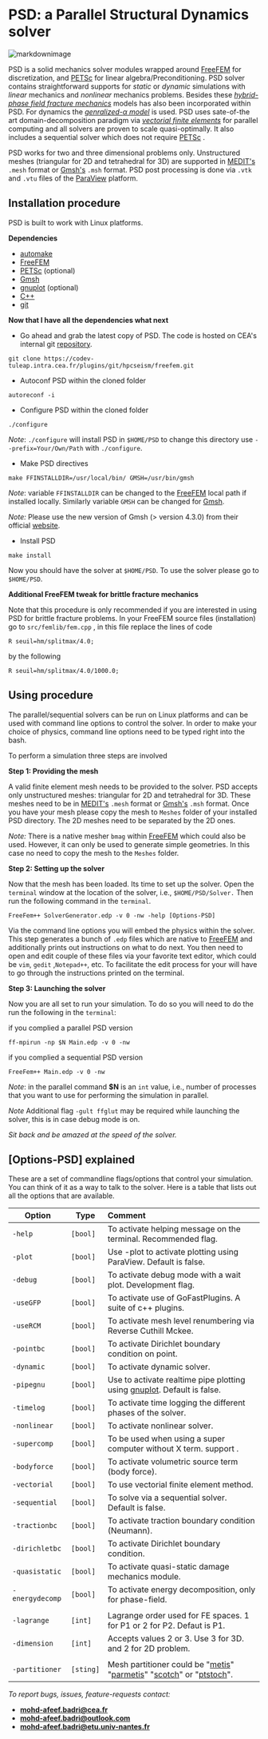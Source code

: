 #  PSD: a Parallel Structural Dynamics solver #

![markdownimage](./markdownimage.png)

PSD is a solid mechanics solver modules wrapped around [FreeFEM](https://freefem.org/) for discretization, and [PETSc](https://www.mcs.anl.gov/petsc/) for linear algebra/Preconditioning. PSD solver contains straightforward supports for *static* or *dynamic* simulations with *linear* mechanics and *nonlinear* mechanics problems. Besides these [*hybrid-phase field fracture mechanics*](https://link.springer.com/article/10.1007/s00466-014-1109-y) models has also been incorporated within PSD. For dynamics the [*genralized-$\alpha$ model*](https://hal.archives-ouvertes.fr/hal-00345290/document) is used. PSD uses sate-of-the art domain-decomposition paradigm via [*vectorial finite elements*](https://www.sciencedirect.com/science/article/pii/S0022407317309597) for parallel computing and all solvers are  proven to scale quasi-optimally. It also includes a sequential solver which does not require [PETSc](https://www.mcs.anl.gov/petsc/) . 

PSD works for two and three dimensional problems only. Unstructured meshes (triangular for 2D and tetrahedral for 3D) are supported in [MEDIT's](https://www.ljll.math.upmc.fr/frey/software.html)  `.mesh` format or [Gmsh's](http://gmsh.info/) `.msh` format. PSD post processing is done via `.vtk` and `.vtu` files of the [ParaView](https://www.paraview.org/) platform. 

## Installation procedure ##

PSD is built to work with Linux platforms.

**Dependencies**

- [automake](https://www.gnu.org/software/automake/)
- [FreeFEM](https://freefem.org/)
- [PETSc](https://www.mcs.anl.gov/petsc/)      (optional)
- [Gmsh](http://gmsh.info/)
- [gnuplot](http://www.gnuplot.info/)	(optional)
- [C++](http://www.cplusplus.com/)
- [git](https://git-scm.com/)

**Now that I have all the dependencies what next**

- Go ahead and grab the latest copy of PSD. The code is hosted on CEA's internal git [repository](https://codev-tuleap.intra.cea.fr/plugins/git/hpcseism/freefem?a=shortlog&hb=devel-dynamic).
```
git clone https://codev-tuleap.intra.cea.fr/plugins/git/hpcseism/freefem.git
```
- Autoconf PSD within the  cloned folder
```
autoreconf -i
```
- Configure  PSD within the  cloned folder
```
./configure 
```
*Note*:   `./configure` will install PSD in `$HOME/PSD` to change this directory use `--prefix=Your/Own/Path` with `./configure`. 

- Make PSD directives

```
make FFINSTALLDIR=/usr/local/bin/ GMSH=/usr/bin/gmsh
```
*Note*: variable `FFINSTALLDIR` can be changed to the [FreeFEM](https://freefem.org/) local path if installed locally. Similarly variable `GMSH` can be changed for [Gmsh](http://gmsh.info/).

*Note:* Please use the new version of Gmsh (> version 4.3.0) from their official [website](http://gmsh.info/). 

- Install PSD
```
make install
```
Now you should have the solver at `$HOME/PSD`. To use the solver please go to `$HOME/PSD`.

**Additional FreeFEM tweak for brittle fracture mechanics**

Note that this procedure is only recommended if you are interested in using PSD for brittle fracture problems. In your FreeFEM source files (installation)  go to `src/femlib/fem.cpp` ,  in this file replace the lines of code

```
R seuil=hm/splitmax/4.0;
```

by the following 

```
R seuil=hm/splitmax/4.0/1000.0;
```

## Using procedure  ##

The parallel/sequential solvers can be run on Linux platforms and can be used with command line options  to control the solver. In order to make your choice of physics, command line options need to be typed right into the bash. 

To perform a simulation three steps are involved

**Step 1: Providing the mesh**  

A valid finite element mesh needs to be provided to the solver. PSD accepts only  unstructured meshes: triangular for 2D and tetrahedral for 3D. These meshes need to be in  [MEDIT's](https://www.ljll.math.upmc.fr/frey/software.html)  `.mesh` format or [Gmsh's](http://gmsh.info/) `.msh` format. Once you have your mesh please copy the mesh to `Meshes` folder of your installed PSD directory. The 2D meshes need to be separated by the 2D ones.

*Note:*  There is a native mesher `bmag` within [FreeFEM](https://freefem.org/) which could also be used. However, it can only be used to generate simple geometries. In this case no need to copy the mesh to the `Meshes` folder. 

**Step 2: Setting up the solver**  

Now that the mesh has been loaded. Its time to set up the solver. Open the `terminal` window at the location of the solver, i.e., `$HOME/PSD/Solver.` Then run the following command in the `terminal`.

```
FreeFem++ SolverGenerator.edp -v 0 -nw -help [Options-PSD]
```

Via the command line options you will embed the physics within the solver. This step generates a bunch of `.edp` files which are native to [FreeFEM](https://freefem.org/)  and additionally prints out instructions on what to do next. You then need to open and edit couple of these files via your favorite text editor, which could be `vim`, `gedit` ,`Notepad++`, etc.  To facilitate the edit process for your will have to go through the instructions printed on the terminal. 

**Step 3: Launching the solver**  

Now you are all set to run your simulation. To do so you will need to do the run the following in the `terminal`:

if you complied a parallel PSD version

```
ff-mpirun -np $N Main.edp -v 0 -nw
```
if you complied a sequential PSD version
```
FreeFem++ Main.edp -v 0 -nw
```

*Note*: in the parallel command **$N** is an `int` value, i.e., number of processes that you want to use for performing the simulation in parallel.

*Note* Additional flag `-gult ffglut` may be required while launching the solver, this is in case debug mode is on.

*Sit back and be amazed at the speed of the solver.* 

## [Options-PSD]  explained  ##

These are a set of commandline flags/options that control your simulation. You can think of it as a way to talk to the solver. Here is a table that lists out all the options that are available.

| Option         | Type      | Comment                                                      |
| -------------- | --------- | :----------------------------------------------------------- |
| `-help`        | `[bool]`  | To activate helping message on the terminal.  Recommended flag. |
| `-plot`        | `[bool]`  | Use -plot to activate plotting using ParaView. Default is false. |
| `-debug`       | `[bool]`  | To activate debug mode with a wait plot.  Development flag.  |
| `-useGFP`      | `[bool]`  | To activate use of GoFastPlugins. A suite of c++ plugins.  |
| `-useRCM`      | `[bool]`  | To activate mesh level renumbering via Reverse Cuthill Mckee.  |
| `-pointbc`     | `[bool]`  | To activate Dirichlet boundary condition on point.           |
| `-dynamic`     | `[bool]`  | To activate dynamic solver.                                  |
| `-pipegnu`     | `[bool]`  | Use to activate realtime pipe plotting using [gnuplot](http://www.gnuplot.info/). Default is false. |
| `-timelog`     | `[bool]`  | To activate time logging the different phases of the solver. |
| `-nonlinear`   | `[bool]`  | To activate nonlinear solver.                                |
| `-supercomp`   | `[bool]`  | To be used when using a super computer without X term. support .        |
| `-bodyforce`   | `[bool]`  | To activate volumetric source term (body force).             |
| `-vectorial`   | `[bool]`  | To use vectorial finite element method.			    |
| `-sequential`  | `[bool]`  | To solve via a sequential solver.   Default is false.        |
| `-tractionbc`  | `[bool]`  | To activate traction boundary condition (Neumann).           |
| `-dirichletbc` | `[bool]`  | To activate Dirichlet boundary condition.                    |
| `-quasistatic` | `[bool]`  | To activate quasi-static damage mechanics module.            |
| `-energydecomp`| `[bool]`  | To activate energy decomposition, only for phase-field.      |
|  		 | 	     |                     					    |
| `-lagrange`    | `[int]`   | Lagrange order used for FE spaces. 1 for P1 or 2 for P2. Defaut is P1. |
| `-dimension`   | `[int]`   | Accepts values 2 or 3. Use 3 for 3D. and 2 for 2D problem.   |
|  		 | 	     |                     					    |
| `-partitioner` | `[sting]` | Mesh partitioner could be "[metis](http://glaros.dtc.umn.edu/gkhome/metis/metis/overview)" "[parmetis](http://glaros.dtc.umn.edu/gkhome/metis/parmetis/overview)" "[scotch](http://www.labri.fr/perso/pelegrin/scotch/)" or "[ptstoch](http://www.labri.fr/perso/pelegrin/scotch/)". |




*To report bugs, issues, feature-requests contact:* 

- **mohd-afeef.badri@cea.fr**
- **mohd-afeef.badri@outlook.com**
- **mohd-afeef.badri@etu.univ-nantes.fr** 

